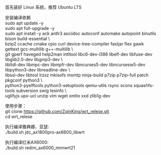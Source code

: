 首先装好 Linux 系统，推荐 Ubuntu LTS  

安装编译依赖  
sudo apt update -y  
sudo apt full-upgrade -y  
sudo apt install -y ack antlr3 asciidoc autoconf automake autopoint binutils bison build-essential \  
bzip2 ccache cmake cpio curl device-tree-compiler fastjar flex gawk gettext gcc-multilib g++-multilib \  
git gperf haveged help2man intltool libc6-dev-i386 libelf-dev libfuse-dev libglib2.0-dev libgmp3-dev \  
libltdl-dev libmpc-dev libmpfr-dev libncurses5-dev libncursesw5-dev libpython3-dev libreadline-dev \  
libssl-dev libtool lrzsz mkisofs msmtp ninja-build p7zip p7zip-full patch pkgconf python3 \  
python3-pyelftools python3-setuptools qemu-utils rsync scons squashfs-tools subversion swig texinfo \  
uglifyjs upx-ucl unzip vim wget xmlto xxd zlib1g-dev  


使用步骤：  
git clone https://github.com/ZqinKing/wrt_relese.git  
cd wrt_relese  
  
执行编译雅典娜、亚瑟:  
./build.sh jdc_ax1800pro-ax6600_libwrt  

执行编译红米AX6000:  
./build.sh redmi_ax6000_immwrt21  
